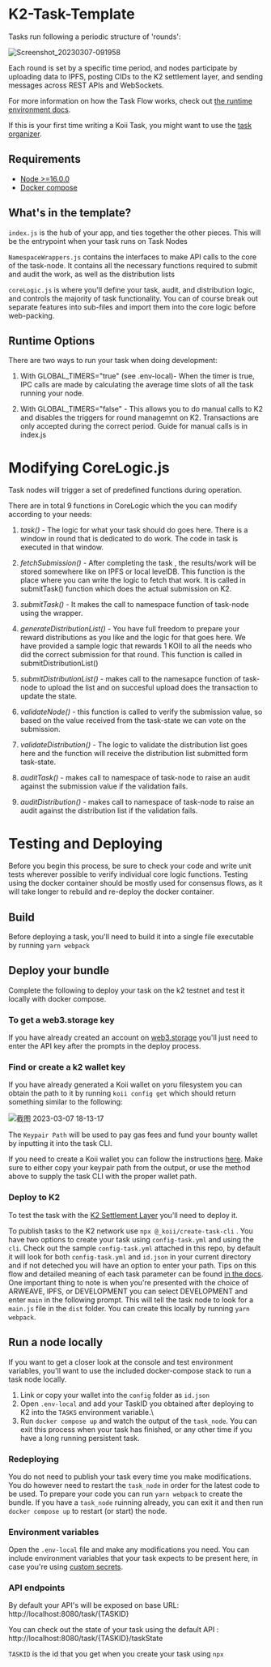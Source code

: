 # K2-Task-Template

Tasks run following a periodic structure of 'rounds':

![Screenshot_20230307-091958](https://user-images.githubusercontent.com/66934242/223565192-3ecce9c6-0f9a-4a58-8b02-2db19c61141f.png)

Each round is set by a specific time period, and nodes participate by uploading data to IPFS, posting CIDs to the K2 settlement layer, and sending messages across REST APIs and WebSockets.

For more information on how the Task Flow works, check out [the runtime environment docs](https://docs.koii.network/develop/microservices-and-tasks/what-are-tasks/gradual-consensus#why-is-it-gradual).

If this is your first time writing a Koii Task, you might want to use the [task organizer](https://www.figma.com/community/file/1220194939977550205/Task-Outline).

## Requirements

- [Node >=16.0.0](https://nodejs.org)
- [Docker compose](https://docs.docker.com/compose/install/docker)

## What's in the template?

`index.js` is the hub of your app, and ties together the other pieces. This will be the entrypoint when your task runs on Task Nodes

`NamespaceWrappers.js` contains the interfaces to make API calls to the core of the task-node. It contains all the necessary functions required to submit and audit the work, as well as the distribution lists

`coreLogic.js` is where you'll define your task, audit, and distribution logic, and controls the majority of task functionality. You can of course break out separate features into sub-files and import them into the core logic before web-packing.

## Runtime Options

There are two ways to run your task when doing development:

1. With GLOBAL_TIMERS="true" (see .env-local)- When the timer is true, IPC calls are made by calculating the average time slots of all the task running your node.

2. With GLOBAL_TIMERS="false" - This allows you to do manual calls to K2 and disables the triggers for round managemnt on K2. Transactions are only accepted during the correct period. Guide for manual calls is in index.js

# Modifying CoreLogic.js

Task nodes will trigger a set of predefined functions during operation.

There are in total 9 functions in CoreLogic which the you can modify according to your needs:

1. _task()_ - The logic for what your task should do goes here. There is a window in round that is dedicated to do work. The code in task is executed in that window.

2. _fetchSubmission()_ - After completing the task , the results/work will be stored somewhere like on IPFS or local levelDB. This function is the place where you can write the logic to fetch that work. It is called in submitTask() function which does the actual submission on K2.

3. _submitTask()_ - It makes the call to namespace function of task-node using the wrapper.

4. _generateDistributionList()_ - You have full freedom to prepare your reward distributions as you like and the logic for that goes here. We have provided a sample logic that rewards 1 KOII to all the needs who did the correct submission for that round. This function is called in submitDistributionList()

5. _submitDistributionList()_ - makes call to the namesapce function of task-node to upload the list and on succesful upload does the transaction to update the state.

6. _validateNode()_ - this function is called to verify the submission value, so based on the value received from the task-state we can vote on the submission.

7. _validateDistribution()_ - The logic to validate the distribution list goes here and the function will receive the distribution list submitted form task-state.

8. _auditTask()_ - makes call to namespace of task-node to raise an audit against the submission value if the validation fails.

9. _auditDistribution()_ - makes call to namespace of task-node to raise an audit against the distribution list if the validation fails.

# Testing and Deploying

Before you begin this process, be sure to check your code and write unit tests wherever possible to verify individual core logic functions. Testing using the docker container should be mostly used for consensus flows, as it will take longer to rebuild and re-deploy the docker container.

## Build

Before deploying a task, you'll need to build it into a single file executable by running
`yarn webpack`

## Deploy your bundle

Complete the following to deploy your task on the k2 testnet and test it locally with docker compose.

### To get a web3.storage key

If you have already created an account on [web3.storage](https://web3.storage/docs/#quickstart) you'll just need to enter the API key after the prompts in the deploy process.

### Find or create a k2 wallet key

If you have already generated a Koii wallet on yoru filesystem you can obtain the path to it by running `koii config get` which should return something similar to the following:

![截图 2023-03-07 18-13-17](https://user-images.githubusercontent.com/66934242/223565661-ece1591f-2189-4369-8d2a-53393da15834.png)

The `Keypair Path` will be used to pay gas fees and fund your bounty wallet by inputting it into the task CLI.

If you need to create a Koii wallet you can follow the instructions [here](https://docs.koii.network/develop/koii-software-toolkit-sdk/using-the-cli#create-a-koii-wallet). Make sure to either copy your keypair path from the output, or use the method above to supply the task CLI with the proper wallet path.

### Deploy to K2

To test the task with the [K2 Settlement Layer](https://docs.koii.network/develop/settlement-layer/k2-tick-tock-fast-blocks#docusaurus_skipToContent_fallback) you'll need to deploy it.

To publish tasks to the K2 network use `npx @_koii/create-task-cli` . You have two options to create your task using `config-task.yml` and using the `cli`. Check out the sample `config-task.yml` attached in this repo, by default it will look for both `config-task.yml` and `id.json` in your current directory and if not deteched you will have an option to enter your path. Tips on this flow and detailed meaning of each task parameter can be found [in the docs](https://docs.koii.network/develop/koii-software-toolkit-sdk/create-task-cli). One important thing to note is when you're presented with the choice of ARWEAVE, IPFS, or DEVELOPMENT you can select DEVELOPMENT and enter `main` in the following prompt. This will tell the task node to look for a `main.js` file in the `dist` folder. You can create this locally by running `yarn webpack`.

## Run a node locally

If you want to get a closer look at the console and test environment variables, you'll want to use the included docker-compose stack to run a task node locally.

1. Link or copy your wallet into the `config` folder as `id.json`
2. Open `.env-local` and add your TaskID you obtained after deploying to K2 into the `TASKS` environment variable.\
3. Run `docker compose up` and watch the output of the `task_node`. You can exit this process when your task has finished, or any other time if you have a long running persistent task.

### Redeploying

You do not need to publish your task every time you make modifications. You do however need to restart the `task_node` in order for the latest code to be used. To prepare your code you can run `yarn webpack` to create the bundle. If you have a `task_node` ruinning already, you can exit it and then run `docker compose up` to restart (or start) the node.

### Environment variables

Open the `.env-local` file and make any modifications you need. You can include environment variables that your task expects to be present here, in case you're using [custom secrets](https://docs.koii.network/develop/microservices-and-tasks/task-development-kit-tdk/using-the-task-namespace/keys-and-secrets).

### API endpoints

By default your API's will be exposed on base URL: http://localhost:8080/task/{TASKID}

You can check out the state of your task using the default API : http://localhost:8080/task/{TASKID}/taskState

`TASKID` is the id that you get when you create your task using `npx`
